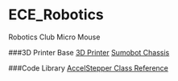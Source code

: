 ECE_Robotics
============

Robotics Club Micro Mouse

###3D Printer Base
[3D Printer](https://www.lulzbot.com/products/lulzbot-taz-4-3d-printer)
[Sumobot Chassis](http://www.thingiverse.com/thing:1292/#instructions)

###Code Library
[AccelStepper Class Reference](http://www.airspayce.com/mikem/arduino/AccelStepper/classAccelStepper.html)


